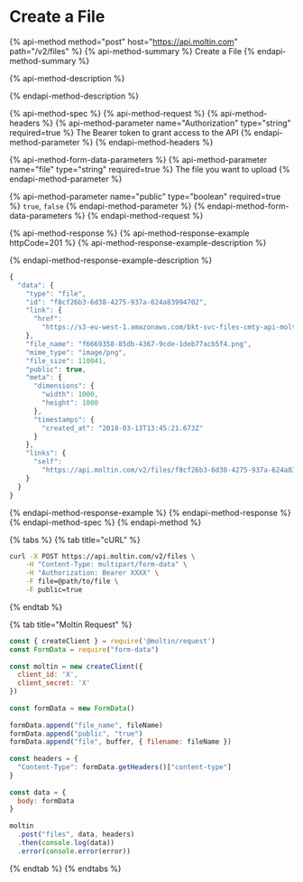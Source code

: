 # Create a File

{% api-method method="post" host="https://api.moltin.com" path="/v2/files" %}
{% api-method-summary %}
Create a File
{% endapi-method-summary %}

{% api-method-description %}

{% endapi-method-description %}

{% api-method-spec %}
{% api-method-request %}
{% api-method-headers %}
{% api-method-parameter name="Authorization" type="string" required=true %}
The Bearer token to grant access to the API
{% endapi-method-parameter %}
{% endapi-method-headers %}

{% api-method-form-data-parameters %}
{% api-method-parameter name="file" type="string" required=true %}
The file you want to upload
{% endapi-method-parameter %}

{% api-method-parameter name="public" type="boolean" required=true %}
`true`, `false`
{% endapi-method-parameter %}
{% endapi-method-form-data-parameters %}
{% endapi-method-request %}

{% api-method-response %}
{% api-method-response-example httpCode=201 %}
{% api-method-response-example-description %}

{% endapi-method-response-example-description %}

```javascript
{
  "data": {
    "type": "file",
    "id": "f8cf26b3-6d38-4275-937a-624a83994702",
    "link": {
      "href":
        "https://s3-eu-west-1.amazonaws.com/bkt-svc-files-cmty-api-moltin-com/e8c53cb0-120d-4ea5-8941-ce74dec06038/f8cf26b3-6d38-4275-937a-624a83994702.png"
    },
    "file_name": "f6669358-85db-4367-9cde-1deb77acb5f4.png",
    "mime_type": "image/png",
    "file_size": 110041,
    "public": true,
    "meta": {
      "dimensions": {
        "width": 1000,
        "height": 1000
      },
      "timestamps": {
        "created_at": "2018-03-13T13:45:21.673Z"
      }
    },
    "links": {
      "self":
        "https://api.moltin.com/v2/files/f8cf26b3-6d38-4275-937a-624a83994702"
    }
  }
}
```
{% endapi-method-response-example %}
{% endapi-method-response %}
{% endapi-method-spec %}
{% endapi-method %}

{% tabs %}
{% tab title="cURL" %}
```bash
curl -X POST https://api.moltin.com/v2/files \
    -H "Content-Type: multipart/form-data" \
    -H "Authorization: Bearer XXXX" \
    -F file=@path/to/file \
    -F public=true
```
{% endtab %}

{% tab title="Moltin Request" %}
```javascript
const { createClient } = require('@moltin/request')
const FormData = require("form-data")
​
const moltin = new createClient({
  client_id: 'X',
  client_secret: 'X'
})
​
const formData = new FormData()
​
formData.append("file_name", fileName)
formData.append("public", "true")
formData.append("file", buffer, { filename: fileName })
​
const headers = {
  "Content-Type": formData.getHeaders()["content-type"]
}
​
const data = {
  body: formData
}
​
moltin
  .post("files", data, headers)
  .then(console.log(data))
  .error(console.error(error))
```
{% endtab %}
{% endtabs %}

